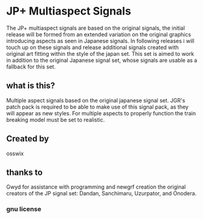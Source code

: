 # JP+ Multiaspect Signals

The JP+ multiaspect signals are based on the original signals, the initial release will be formed from an extended variation on the original graphics introducing aspects as seen in Japanese signals. In following releases i will touch up on these signals and release additional signals created with original art fitting within the style of the japan set. This set is aimed to work in addition to the original Japanese signal set, whose signals are usable as a fallback for this set.

## what is this?

Multiple aspect signals based on the original japanese signal set. JGR's patch pack is required to be able to make use of this signal pack, as they will appear as new styles. For multiple aspects to properly function the train breaking model must be set to realistic.

## Created by
osswix

## thanks to
Gwyd for assistance with programming and newgrf creation
the original creators of the JP signal set: Dandan, Sanchimaru, Uzurpator, and Onodera.

### gnu license

